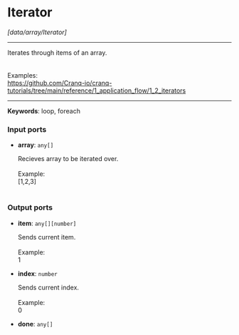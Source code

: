 # Iterator

_[data/array/Iterator]_

---

Iterates through items of an array.<br>
<br>
<br>
Examples:<br>
https://github.com/Cranq-io/cranq-tutorials/tree/main/reference/1_application_flow/1_2_iterators<br>

---

__Keywords__: loop, foreach

### Input ports

* __array__: ` any[] `


    Recieves array to be iterated over.<br>
    <br>
    Example:<br>
    [1,2,3]<br>
    <br>

### Output ports

* __item__: ` any[][number] `


    Sends current item.<br>
    <br>
    Example:<br>
    1<br>


* __index__: ` number `


    Sends current index.<br>
    <br>
    Example:<br>
    0<br>


* __done__: ` any[] `

